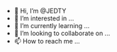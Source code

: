 - 👋 Hi, I’m @JEDTY
- 👀 I’m interested in ...
- 🌱 I’m currently learning ...
- 💞️ I’m looking to collaborate on ...
- 📫 How to reach me ...

<!---
JEDTY/JEDTY is a ✨ special ✨ repository because its `README.md` (this file) appears on your GitHub profile.
You can click the Preview link to take a look at your changes.
--->
